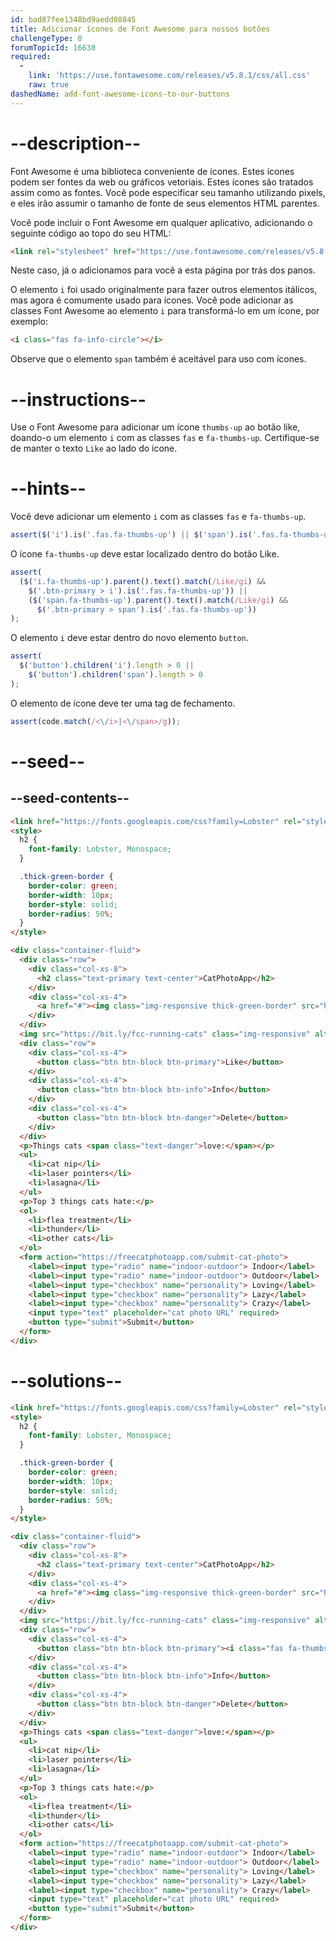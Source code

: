 ```yaml
---
id: bad87fee1348bd9aedd08845
title: Adicionar ícones de Font Awesome para nossos botões
challengeType: 0
forumTopicId: 16638
required:
  - 
    link: 'https://use.fontawesome.com/releases/v5.8.1/css/all.css'
    raw: true
dashedName: add-font-awesome-icons-to-our-buttons
---
```


# --description--

Font Awesome é uma biblioteca conveniente de ícones. Estes ícones podem ser fontes da web ou gráficos vetoriais. Estes ícones são tratados assim como as fontes. Você pode especificar seu tamanho utilizando pixels, e eles irão assumir o tamanho de fonte de seus elementos HTML parentes.

Você pode incluir o Font Awesome em qualquer aplicativo, adicionando o seguinte código ao topo do seu HTML:

```html
<link rel="stylesheet" href="https://use.fontawesome.com/releases/v5.8.1/css/all.css" integrity="sha384-50oBUHEmvpQ+1lW4y57PTFmhCaXp0ML5d60M1M7uH2+nqUivzIebhndOJK28anvf" crossorigin="anonymous">
```

Neste caso, já o adicionamos para você a esta página por trás dos panos.

O elemento `i` foi usado originalmente para fazer outros elementos itálicos, mas agora é comumente usado para ícones. Você pode adicionar as classes Font Awesome ao elemento `i` para transformá-lo em um ícone, por exemplo:

```html
<i class="fas fa-info-circle"></i>
```

Observe que o elemento `span` também é aceitável para uso com ícones.

# --instructions--

Use o Font Awesome para adicionar um ícone `thumbs-up` ao botão like, doando-o um elemento `i` com as classes `fas` e `fa-thumbs-up`. Certifique-se de manter o texto `Like` ao lado do ícone.

# --hints--

Você deve adicionar um elemento `i` com as classes `fas` e `fa-thumbs-up`.

```js
assert($('i').is('.fas.fa-thumbs-up') || $('span').is('.fas.fa-thumbs-up'));
```

O ícone `fa-thumbs-up` deve estar localizado dentro do botão Like.

```js
assert(
  ($('i.fa-thumbs-up').parent().text().match(/Like/gi) &&
    $('.btn-primary > i').is('.fas.fa-thumbs-up')) ||
    ($('span.fa-thumbs-up').parent().text().match(/Like/gi) &&
      $('.btn-primary > span').is('.fas.fa-thumbs-up'))
);
```

O elemento `i` deve estar dentro do novo elemento `button`.

```js
assert(
  $('button').children('i').length > 0 ||
    $('button').children('span').length > 0
);
```

O elemento de ícone deve ter uma tag de fechamento.

```js
assert(code.match(/<\/i>|<\/span>/g));
```

# --seed--

## --seed-contents--

```html
<link href="https://fonts.googleapis.com/css?family=Lobster" rel="stylesheet" type="text/css">
<style>
  h2 {
    font-family: Lobster, Monospace;
  }

  .thick-green-border {
    border-color: green;
    border-width: 10px;
    border-style: solid;
    border-radius: 50%;
  }
</style>

<div class="container-fluid">
  <div class="row">
    <div class="col-xs-8">
      <h2 class="text-primary text-center">CatPhotoApp</h2>
    </div>
    <div class="col-xs-4">
      <a href="#"><img class="img-responsive thick-green-border" src="https://bit.ly/fcc-relaxing-cat" alt="A cute orange cat lying on its back."></a>
    </div>
  </div>
  <img src="https://bit.ly/fcc-running-cats" class="img-responsive" alt="Three kittens running towards the camera.">
  <div class="row">
    <div class="col-xs-4">
      <button class="btn btn-block btn-primary">Like</button>
    </div>
    <div class="col-xs-4">
      <button class="btn btn-block btn-info">Info</button>
    </div>
    <div class="col-xs-4">
      <button class="btn btn-block btn-danger">Delete</button>
    </div>
  </div>
  <p>Things cats <span class="text-danger">love:</span></p>
  <ul>
    <li>cat nip</li>
    <li>laser pointers</li>
    <li>lasagna</li>
  </ul>
  <p>Top 3 things cats hate:</p>
  <ol>
    <li>flea treatment</li>
    <li>thunder</li>
    <li>other cats</li>
  </ol>
  <form action="https://freecatphotoapp.com/submit-cat-photo">
    <label><input type="radio" name="indoor-outdoor"> Indoor</label>
    <label><input type="radio" name="indoor-outdoor"> Outdoor</label>
    <label><input type="checkbox" name="personality"> Loving</label>
    <label><input type="checkbox" name="personality"> Lazy</label>
    <label><input type="checkbox" name="personality"> Crazy</label>
    <input type="text" placeholder="cat photo URL" required>
    <button type="submit">Submit</button>
  </form>
</div>
```

# --solutions--

```html
<link href="https://fonts.googleapis.com/css?family=Lobster" rel="stylesheet" type="text/css">
<style>
  h2 {
    font-family: Lobster, Monospace;
  }

  .thick-green-border {
    border-color: green;
    border-width: 10px;
    border-style: solid;
    border-radius: 50%;
  }
</style>

<div class="container-fluid">
  <div class="row">
    <div class="col-xs-8">
      <h2 class="text-primary text-center">CatPhotoApp</h2>
    </div>
    <div class="col-xs-4">
      <a href="#"><img class="img-responsive thick-green-border" src="https://bit.ly/fcc-relaxing-cat" alt="A cute orange cat lying on its back."></a>
    </div>
  </div>
  <img src="https://bit.ly/fcc-running-cats" class="img-responsive" alt="Three kittens running towards the camera.">
  <div class="row">
    <div class="col-xs-4">
      <button class="btn btn-block btn-primary"><i class="fas fa-thumbs-up"></i> Like</button>
    </div>
    <div class="col-xs-4">
      <button class="btn btn-block btn-info">Info</button>
    </div>
    <div class="col-xs-4">
      <button class="btn btn-block btn-danger">Delete</button>
    </div>
  </div>
  <p>Things cats <span class="text-danger">love:</span></p>
  <ul>
    <li>cat nip</li>
    <li>laser pointers</li>
    <li>lasagna</li>
  </ul>
  <p>Top 3 things cats hate:</p>
  <ol>
    <li>flea treatment</li>
    <li>thunder</li>
    <li>other cats</li>
  </ol>
  <form action="https://freecatphotoapp.com/submit-cat-photo">
    <label><input type="radio" name="indoor-outdoor"> Indoor</label>
    <label><input type="radio" name="indoor-outdoor"> Outdoor</label>
    <label><input type="checkbox" name="personality"> Loving</label>
    <label><input type="checkbox" name="personality"> Lazy</label>
    <label><input type="checkbox" name="personality"> Crazy</label>
    <input type="text" placeholder="cat photo URL" required>
    <button type="submit">Submit</button>
  </form>
</div>
```
